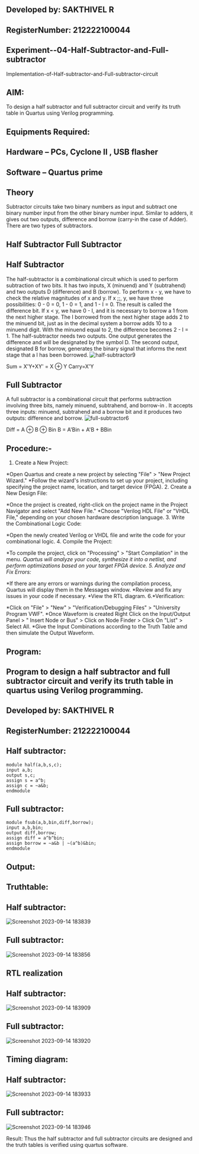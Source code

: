 ## Developed by: SAKTHIVEL R
## RegisterNumber:  212222100044
## Experiment--04-Half-Subtractor-and-Full-subtractor
Implementation-of-Half-subtractor-and-Full-subtractor-circuit
## AIM:
To design a half subtractor and full subtractor circuit and verify its truth table in Quartus using Verilog programming.

## Equipments Required:
## Hardware – PCs, Cyclone II , USB flasher
## Software – Quartus prime
## Theory
Subtractor circuits take two binary numbers as input and subtract one binary number input from the other binary number input. Similar to adders, it gives out two outputs, difference and borrow (carry-in the case of Adder). There are two types of subtractors.

## Half Subtractor Full Subtractor
## Half Subtractor
The half-subtractor is a combinational circuit which is used to perform subtraction of two bits. It has two inputs, X (minuend) and Y (subtrahend) and two outputs D (difference) and B (borrow). To perform x - y, we have to check the relative magnitudes of x and y. If x ;;, y, we have three possibilities: 0 - 0 = 0, 1 - 0 = 1, and 1 - I = 0. The result is called the difference bit. If x < y, we have 0 - I, and it is necessary to borrow a 1 from the next higher stage. The I borrowed from the next higher stage adds 2 to the minuend bit, just as in the decimal system a borrow adds 10 to a minuend digit. With the minuend equal to 2, the difference becomes 2 - I = 1. The half-subtractor needs two outputs. One output generates the difference and will be designated by the symbol D. The second output, designated B for borrow, generates the binary signal that informs the next stage that a I has been borrowed.
![half-subtractor9](https://user-images.githubusercontent.com/36288975/166112538-58c3bc7c-ee5d-4e6a-ac8d-8e8328efe27a.png)


Sum = X'Y+XY' = X ⊕ Y
Carry=X'Y

## Full Subtractor
A full subtractor is a combinational circuit that performs subtraction involving three bits, namely minuend, subtrahend, and borrow-in . It accepts three inputs: minuend, subtrahend and a borrow bit and it produces two outputs: difference and borrow. 
![full-subtractor6](https://user-images.githubusercontent.com/36288975/166112541-24c68359-3de8-4674-ae22-8272ffc385ed.png)


Diff = A ⊕ B ⊕ Bin B = A'Bin + A'B + BBin

## Procedure:-
1. Create a New Project:

  *Open Quartus and create a new project by selecting "File" > "New Project Wizard."
  *Follow the wizard's instructions to set up your project, including specifying the project name, location, and target device (FPGA).
2. Create a New Design File:

  *Once the project is created, right-click on the project name in the Project Navigator and select "Add New File."
  *Choose "Verilog HDL File" or "VHDL File," depending on your chosen hardware description language.
3. Write the Combinational Logic Code:

  *Open the newly created Verilog or VHDL file and write the code for your combinational logic.
4. Compile the Project:

  *To compile the project, click on "Processing" > "Start Compilation" in the menu.
  *Quartus will analyze your code, synthesize it into a netlist, and perform optimizations based on your target FPGA device.
5. Analyze and Fix Errors:*

  *If there are any errors or warnings during the compilation process, Quartus will display them in the Messages window.
  *Review and fix any issues in your code if necessary.
  *View the RTL diagram.
6.*Verification:

  *Click on "File" > "New" > "Verification/Debugging Files" > "University Program VWF".
  *Once Waveform is created Right Click on the Input/Output Panel > " Insert Node or Bus" > Click on Node Finder > Click On "List" > Select All.
  *Give the Input Combinations according to the Truth Table amd then simulate the Output Waveform.
## Program:
## Program to design a half subtractor and full subtractor circuit and verify its truth table in quartus using Verilog programming.
## Developed by: SAKTHIVEL R
## RegisterNumber:  212222100044
## Half subtractor:
```
module half(a,b,s,c);
input a,b;
output s,c;
assign s = a^b;
assign c = ~a&b;
endmodule
```

## Full subtractor:
```
module fsub(a,b,bin,diff,borrow);
input a,b,bin;
output diff,borrow;
assign diff = a^b^bin;
assign borrow = ~a&b | ~(a^b)&bin;
endmodule
```
## Output:
## Truthtable:
## Half subtractor:
![Screenshot 2023-09-14 183839](https://github.com/sakthivel005/Experiment--03-Half-Subtractor-and-Full-subtractor/assets/120550359/e30ff5ae-f19e-4dd3-bfba-2085d9b80e46)


## Full subtractor:

![Screenshot 2023-09-14 183856](https://github.com/sakthivel005/Experiment--03-Half-Subtractor-and-Full-subtractor/assets/120550359/ca797dc6-3934-4c90-a583-e55da58d75eb)

## RTL realization
## Half subtractor:
![Screenshot 2023-09-14 183909](https://github.com/sakthivel005/Experiment--03-Half-Subtractor-and-Full-subtractor/assets/120550359/a00e7407-646a-4216-a2ff-3235f9375741)


## Full subtractor:
![Screenshot 2023-09-14 183920](https://github.com/sakthivel005/Experiment--03-Half-Subtractor-and-Full-subtractor/assets/120550359/dbba8525-773f-4dc9-8b7b-d506320a4a3d)


## Timing diagram:
## Half subtractor:
![Screenshot 2023-09-14 183933](https://github.com/sakthivel005/Experiment--03-Half-Subtractor-and-Full-subtractor/assets/120550359/dccc88ce-2314-4b5e-9425-e81b8a830fc9)


## Full subtractor:
![Screenshot 2023-09-14 183946](https://github.com/sakthivel005/Experiment--03-Half-Subtractor-and-Full-subtractor/assets/120550359/f4b11aec-975e-4434-ac79-cdbb83050b4b)


Result:
Thus the half subtractor and full subtractor circuits are designed and the truth tables is verified using quartus software.
